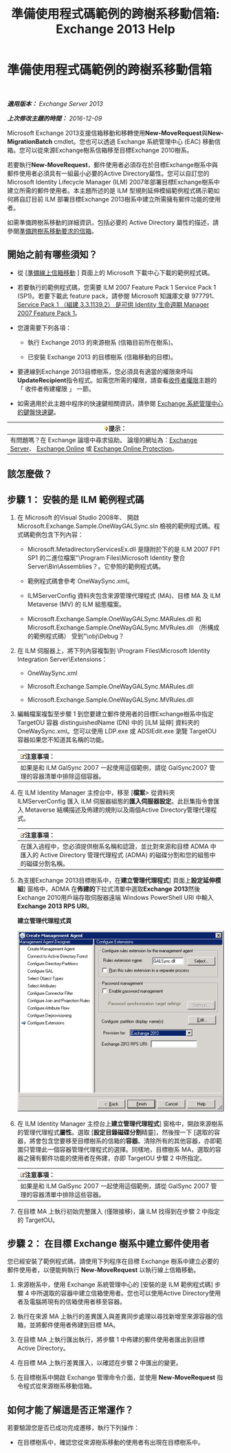 ﻿---
title: '準備使用程式碼範例的跨樹系移動信箱: Exchange 2013 Help'
TOCTitle: 準備使用程式碼範例的跨樹系移動信箱
ms:assetid: f35ac7a5-bb84-4653-b6d0-65906e93627b
ms:mtpsurl: https://technet.microsoft.com/zh-tw/library/Ee861124(v=EXCHG.150)
ms:contentKeyID: 50474582
ms.date: 05/21/2018
mtps_version: v=EXCHG.150
ms.translationtype: MT
---

# 準備使用程式碼範例的跨樹系移動信箱

 

_**適用版本：** Exchange Server 2013_

_**上次修改主題的時間：** 2016-12-09_

Microsoft Exchange 2013支援信箱移動和移轉使用**New-MoveRequest**與**New-MigrationBatch** cmdlet。您也可以透過 Exchange 系統管理中心 (EAC) 移動信箱。您可以從來源Exchange樹系信箱移至目標Exchange 2010樹系。

若要執行**New-MoveRequest**，郵件使用者必須存在於目標Exchange樹系中與郵件使用者必須具有一組最小必要的Active Directory屬性。您可以自訂您的 Microsoft Identity Lifecycle Manager (ILM) 2007年部署目標Exchange樹系中建立所需的郵件使用者。本主題所述的是 ILM 型規則延伸模組範例程式碼示範如何將自訂目前 ILM 部署目標Exchange 2013樹系中建立所需擁有郵件功能的使用者。

如需準備跨樹系移動的詳細資訊，包括必要的 Active Directory 屬性的描述，請參閱[準備跨樹系移動要求的信箱](prepare-mailboxes-for-cross-forest-move-requests-exchange-2013-help.md)。

## 開始之前有哪些須知？

  - 從 \[[準備線上信箱移動](https://go.microsoft.com/fwlink/p/?linkid=177882) \] 頁面上的 Microsoft 下載中心下載的範例程式碼。

  - 若要執行的範例程式碼，您需要 ILM 2007 Feature Pack 1 Service Pack 1 (SP1)。若要下載此 feature pack，請參閱 Microsoft 知識庫文章 977791、 [Service Pack 1 （組建 3.3.1139.2） 是可供 Identity 生命週期 Manager 2007 Feature Pack 1](http://go.microsoft.com/fwlink/p/?linkid=3052&kbid=977791)。

  - 您還需要下列各項：
    
      - 執行 Exchange 2013 的來源樹系 (信箱目前所在樹系)。
    
      - 已安裝 Exchange 2013 的目標樹系 (信箱移動的目標)。

  - 要連線到Exchange 2013目標樹系，您必須具有適當的權限來呼叫**UpdateRecipient**指令程式。如需您所需的權限，請查看[收件者權限](recipients-permissions-exchange-2013-help.md)主題的 「 收件者佈建權限 」 一節。

  - 如需適用於此主題中程序的快速鍵相關資訊，請參閱 [Exchange 系統管理中心的鍵盤快速鍵](keyboard-shortcuts-in-the-exchange-admin-center-exchange-online-protection-help.md)。

<table>
<thead>
<tr class="header">
<th><img src="images/Bb124558.tip(EXCHG.150).gif" title="提示" alt="提示" />提示：</th>
</tr>
</thead>
<tbody>
<tr class="odd">
<td>有問題嗎？在 Exchange 論壇中尋求協助。 論壇的網址為：<a href="https://go.microsoft.com/fwlink/p/?linkid=60612">Exchange Server</a>、 <a href="https://go.microsoft.com/fwlink/p/?linkid=267542">Exchange Online</a> 或 <a href="https://go.microsoft.com/fwlink/p/?linkid=285351">Exchange Online Protection</a>。</td>
</tr>
</tbody>
</table>


## 該怎麼做？

## 步驟 1： 安裝的是 ILM 範例程式碼

1.  在 Microsoft 的Visual Studio 2008年、 開啟 Microsoft.Exchange.Sample.OneWayGALSync.sln 檢視的範例程式碼。程式碼範例包含下列內容：
    
      - Microsoft.MetadirectoryServicesEx.dll 是隨附於下的是 ILM 2007 FP1 SP1 的二進位檔案"\\Program Files\\Microsoft Identity 整合 Server\\Bin\\Assemblies？。它參照的範例程式碼。
    
      - 範例程式碼會參考 OneWaySync.xml。
    
      - ILMServerConfig 資料夾包含來源管理代理程式 (MA)、目標 MA 及 ILM Metaverse (MV) 的 ILM 組態檔案。
    
      - Microsoft.Exchange.Sample.OneWayGALSync.MARules.dll 和 Microsoft.Exchange.Sample.OneWayGALSync.MVRules.dll （所構成的範例程式碼） 受到"\\obj\\Debug？

2.  在 ILM 伺服器上，將下列內容複製到 \\Program Files\\Microsoft Identity Integration Server\\Extensions：
    
      - OneWaySync.xml
    
      - Microsoft.Exchange.Sample.OneWayGALSync.MARules.dll
    
      - Microsoft.Exchange.Sample.OneWayGALSync.MVRules.dll

3.  編輯檔案複製至步驟 1 到您要建立郵件使用者的目標Exchange樹系中指定 TargetOU 容器 distinguishedName (DN) 中的 \[ILM 延伸\] 資料夾的 OneWaySync.xml。您可以使用 LDP.exe 或 ADSIEdit.exe 瀏覽 TargetOU 容器如果您不知道其名稱的功能。
    
    <table>
    <thead>
    <tr class="header">
    <th><img src="images/Bb124558.note(EXCHG.150).gif" title="注意事項" alt="注意事項" />注意事項：</th>
    </tr>
    </thead>
    <tbody>
    <tr class="odd">
    <td>如果是和 ILM GalSync 2007 一起使用這個範例，請從 GalSync2007 管理的容器清單中排除這個容器。</td>
    </tr>
    </tbody>
    </table>


4.  在 ILM Identity Manager 主控台中，移至 \[**檔案**\> 從資料夾 ILMServerConfig 匯入 ILM 伺服器組態的**匯入伺服器設定**。此巨集指令會匯入 Metaverse 結構描述及佈建的規則以及兩個Active Directory管理代理程式。
    
    <table>
    <thead>
    <tr class="header">
    <th><img src="images/Bb124558.note(EXCHG.150).gif" title="注意事項" alt="注意事項" />注意事項：</th>
    </tr>
    </thead>
    <tbody>
    <tr class="odd">
    <td>在匯入過程中，您必須提供樹系名稱和認證，並比對來源和目標 ADMA 中匯入的 Active Directory 管理代理程式 (ADMA) 的磁碟分割和您的組態中的磁碟分割名稱。</td>
    </tr>
    </tbody>
    </table>


5.  為支援Exchange 2013目標樹系中，在**建立管理代理程式**\] 頁面上**設定延伸模組**\] 窗格中，ADMA 在**佈建的**下拉式清單中選取**Exchange 2013**然後Exchange 2010用戶端存取伺服器遠端 Windows PowerShell URI 中輸入**Exchange 2013 RPS URI**。
    
    **建立管理代理程式頁**
    
    ![管理代理程式 Exchange 2010 佈建](images/Aa998597.8f403cda-e5e4-4edf-887f-c1ed46cee3f5(EXCHG.150).gif "管理代理程式 Exchange 2010 佈建")  

6.  在 ILM Identity Manager 主控台上**建立管理代理程式**\] 窗格中，開啟來源樹系的管理代理程式**屬性**。選取 \[**設定目錄磁碟分割**精靈\]，然後按一下 \[選取的容器，將會包含您要移至目標樹系的信箱的**容器**。清除所有的其他容器，亦即範圍只管理此一個容器管理代理程式的選擇。同樣地，目標樹系 MA，選取的容器之擁有郵件功能的使用者在佈建，亦即 TargetOU 步驟 2 中所指定。
    
    <table>
    <thead>
    <tr class="header">
    <th><img src="images/Bb124558.note(EXCHG.150).gif" title="注意事項" alt="注意事項" />注意事項：</th>
    </tr>
    </thead>
    <tbody>
    <tr class="odd">
    <td>如果是和 ILM GalSync 2007 一起使用這個範例，請從 GalSync 2007 管理的容器清單中排除這些容器。</td>
    </tr>
    </tbody>
    </table>


7.  在目標 MA 上執行初始完整匯入 (僅限接移)，讓 ILM 找得到在步驟 2 中指定的 TargetOU。

## 步驟 2： 在目標 Exchange 樹系中建立郵件使用者

您已經安裝了範例程式碼，請使用下列程序在目標 Exchange 樹系中建立必要的郵件使用者，以便能夠執行 **New-MoveRequest** 以執行線上信箱移動。

1.  來源樹系中，使用 Exchange 系統管理中心的 \[安裝的是 ILM 範例程式碼\] 步驟 4 中所選取的容器中建立信箱使用者。您也可以使用Active Directory使用者及電腦將現有的信箱使用者移至容器。

2.  執行在來源 MA 上執行的差異匯入與差異同步處理以尋找新增至來源容器的信箱，並將郵件使用者佈建到目標 MA。

3.  在目標 MA 上執行匯出執行，將步驟 1 中佈建的郵件使用者匯出到目標 Active Directory。

4.  在目標 MA 上執行差異匯入，以確認在步驟 2 中匯出的變更。

5.  在目標樹系中開啟 Exchange 管理命令介面，並使用 **New-MoveRequest** 指令程式從來源樹系移動信箱。

## 如何才能了解這是否正常運作？

若要驗證您是否已成功完成遷移，執行下列操作：

  - 在目標樹系中，確認您從來源樹系移動的使用者有出現在目標樹系中。

